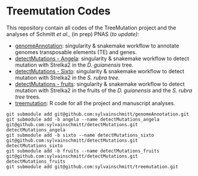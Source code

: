 # Treemutation Codes

 This repository contain all codes of the TreeMutation project and the analyses of Schmitt *et al.,* (in prep) PNAS (*to update)*:

* [genomeAnnotation](https://github.com/sylvainschmitt/genomeAnnotation/tree/c0493f536ab7d6915d9eed68a4288dc98a34112d): singularity & snakemake workflow to annotate genomes transposable elements (TE) and genes.
* [detectMutations - Angela](https://github.com/sylvainschmitt/detectMutations/tree/622498154103daccd6795b55362c1d88ca546303): singularity & snakemake workflow to detect mutation with Strelka2 in the *D. guianensis* tree.
* [detectMutations - Sixto](https://github.com/sylvainschmitt/detectMutations/tree/797b07d0757d77347ad9eca11532dab87baa2922): singularity & snakemake workflow to detect mutation with Strelka2 in the *S. rubra tree*.
* [detectMutations - fruits](https://github.com/sylvainschmitt/detectMutations/tree/252323eab5fbf994e09e11579338d462b2b5c707): singularity & snakemake workflow to detect mutation with Strelka2 in the fruits of the *D. guianensis* and the *S. rubra tree* trees.
* [treemutation](https://github.com/sylvainschmitt/treemutation/tree/fc6a2eeef7b2bb1d178ebfbf3a79652ca13fb9df): R code for all the project and manuscript analyses.

```
git submodule add git@github.com:sylvainschmitt/genomeAnnotation.git
git submodule add -b angela --name detectMutations_angela git@github.com:sylvainschmitt/detectMutations.git detectMutations_angela
git submodule add -b sixto --name detectMutations_sixto git@github.com:sylvainschmitt/detectMutations.git detectMutations_sixto
git submodule add -b fruits --name detectMutations_fruits git@github.com:sylvainschmitt/detectMutations.git detectMutations_fruits
git submodule add git@github.com:sylvainschmitt/treemutation.git
```